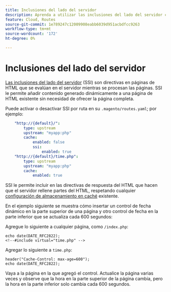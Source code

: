 ```yaml
---
title: Inclusiones del lado del servidor
description: Aprenda a utilizar las inclusiones del lado del servidor con Adobe Commerce en la infraestructura en la nube.
feature: Cloud, Routes
source-git-commit: 1e789247c12009908eabb6039d951acbdfcc9263
workflow-type: tm+mt
source-wordcount: '172'
ht-degree: 0%

---
```


# Inclusiones del lado del servidor

[Las inclusiones del lado del servidor](https://nginx.org/en/docs/http/ngx_http_ssi_module.html) (SSI) son directivas en páginas de HTML que se evalúan en el servidor mientras se procesan las páginas. SSI le permite añadir contenido generado dinámicamente a una página de HTML existente sin necesidad de ofrecer la página completa.

Puede activar o desactivar SSI por ruta en su `.magento/routes.yaml`; por ejemplo:

```yaml
    "http://{default}/":
        type: upstream
        upstream: "myapp:php"
        cache:
            enabled: false
            ssi:
                enabled: true
    "http://{default}/time.php":
        type: upstream
        upstream: "myapp:php"
        cache:
            enabled: true
```

SSI le permite incluir en las directivas de respuesta del HTML que hacen que el servidor rellene partes del HTML, respetando cualquier [configuración de almacenamiento en caché](caching.md) existente.

En el ejemplo siguiente se muestra cómo insertar un control de fecha dinámico en la parte superior de una página y otro control de fecha en la parte inferior que se actualiza cada 600 segundos:

Agregue lo siguiente a cualquier página, como `/index.php`:

```php?start_inline=1
echo date(DATE_RFC2822);
<!--#include virtual="time.php" -->
```

Agregar lo siguiente a `time.php`:

```php?start_inline=1
header("Cache-Control: max-age=600");
echo date(DATE_RFC2822);
```

Vaya a la página en la que agregó el control. Actualice la página varias veces y observe que la hora en la parte superior de la página cambia, pero la hora en la parte inferior solo cambia cada 600 segundos.
